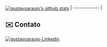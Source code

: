 <a href="https://github.com/guharaujo"><img align="center" src="https://github-readme-streak-stats.herokuapp.com/?user=guharaujo&theme=tokyonight&hide_border=true)" alt="gustavoaraujo's github stats" /></a>
| ------------- |
    
 ## ✉️ Contato
  
<a href='https://www.linkedin.com/in/gustavo-araujo-monteiro/' target='_blank' ><img align='center' alt='gustavoaraujo-Linkedin' src='https://img.shields.io/badge/LinkedIn-0077B5?style=for-the-badge&logo=linkedin&logoColor=white'></a>
